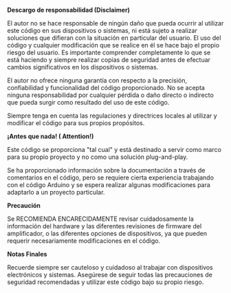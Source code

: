 ﻿**Descargo de responsabilidad (Disclaimer)**

El autor no se hace responsable de ningún daño que pueda ocurrir al utilizar este código en sus dispositivos o sistemas, ni está sujeto a realizar soluciones que difieran con la situación en particular del usuario. El uso del código y cualquier modificación que se realice en él se hace bajo el propio riesgo del usuario. Es importante comprender completamente lo que se está haciendo y siempre realizar copias de seguridad antes de efectuar cambios significativos en los dispositivos o sistemas.

El autor no ofrece ninguna garantía con respecto a la precisión, confiabilidad y funcionalidad del código proporcionado. No se acepta ninguna responsabilidad por cualquier pérdida o daño directo o indirecto que pueda surgir como resultado del uso de este código.

Siempre tenga en cuenta las regulaciones y directrices locales al utilizar y modificar el código para sus propios propósitos.

**¡Antes que nada! ( Attention!)**

Este código se proporciona "tal cual" y está destinado a servir como marco para su propio proyecto y no como una solución plug-and-play.

Se ha proporcionado información sobre la documentación a través de comentarios en el código, pero se requiere cierta experiencia trabajando con el código Arduino y se espera realizar algunas modificaciones para adaptarlo a un proyecto particular.

**Precaución**

Se RECOMIENDA ENCARECIDAMENTE revisar cuidadosamente la información del hardware y las diferentes revisiones de firmware del amplificador, o las diferentes opciones de dispositivos, ya que pueden requerir necesariamente modificaciones en el código.

**Notas Finales**

Recuerde siempre ser cauteloso y cuidadoso al trabajar con dispositivos electrónicos y sistemas. Asegúrese de seguir todas las precauciones de seguridad recomendadas y utilizar este código bajo su propio riesgo.

